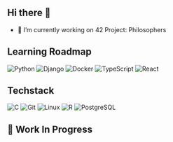 ## Hi there 👋

- 🔭 I’m currently working on 42 Project: Philosophers

## Learning Roadmap
![Python](https://img.icons8.com/color/48/000000/python.png)
![Django](https://img.icons8.com/color/48/000000/django.png)
![Docker](https://img.icons8.com/color/48/000000/docker.png)
![TypeScript](https://img.icons8.com/color/48/000000/typescript.png)
![React](https://img.icons8.com/color/48/000000/react-native.png)

## Techstack
![C](https://img.icons8.com/color/48/000000/c-programming.png)
![Git](https://img.icons8.com/color/48/000000/git.png)
![Linux](https://img.icons8.com/color/48/000000/linux.png)
![R](https://img.icons8.com/ios-filled/50/000000/r-project.png)
![PostgreSQL](https://img.icons8.com/color/48/000000/postgreesql.png)

## 🚧 Work In Progress


<!--
**Welf42/welf42** is a ✨ _special_ ✨ repository because its `README.md` (this file) appears on your GitHub profile.

Here are some ideas to get you started:


- 🌱 I’m currently learning ...
- 👯 I’m looking to collaborate on ...
- 🤔 I’m looking for help with ...
- 💬 Ask me about ...
- 📫 How to reach me: ...
- 😄 Pronouns: ...
- ⚡ Fun fact: ...
- 📫 How to reach me: ...
-->
